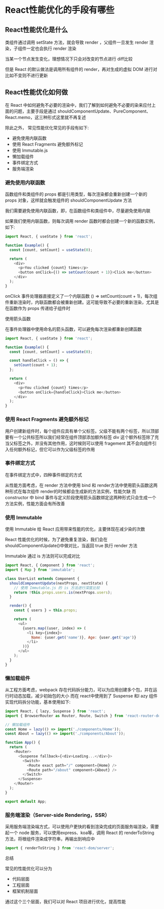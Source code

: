 # React性能优化的手段有哪些

## React性能优化是什么

类组件通过调用 setState 方法，就会导致 render ，父组件一旦发生 render 渲染，子组件一定也会执行 render 渲染

当某一个节点发生变化，理想情况下只会对改变的节点进行 diff比较

但是 React 的默认做法是调用所有组件的 render，再对生成的虚拟 DOM 进行对比如不变则不进行更新

## React性能优化如何做

在 React 中如何避免不必要的渲染中，我们了解到如何避免不必要的染来应付上面的问题，主要手段是通过 shouldComponentUpdate、PureComponent、React.memo，这三种形式这里就不再复述

除此之外， 常见性能优化常见的手段有如下:

- 避免使用内联函数
- 使用 React Fragments 避免额外标记
- 使用 Immutable.js
- 懒加载组件
- 事件绑定方式
- 服务端渲染

### 避免使用内联函数

函数组件和类组件的 props 都是引用类型，每次渲染都会重新创建一个新的 props 对象，这样就会触发组件的 shouldComponentUpdate 方法

我们需要避免使用内联函数，即，在函数组件和类组件中，尽量避免使用内联

如果我们使用内联函数，则每次调用 render 函数时都会创建一个新的函数实例，如下:

```js
import React, { useState } from 'react';

function Example() {
  const [count, setCount] = useState(0);

  return (
    <div>
      <p>You clicked {count} times</p>
      <button onClick={() => setCount(count + 1)}>Click me</button>
    </div>
  );
}
```

onClick 事件处理器直接定义了一个内联函数 () => setCount(count + 1)，每次组件重新渲染时，内联函数都会被重新创建。这可能导致不必要的重新渲染，尤其是在函数作为 props 传递给子组件时

使用箭头函数

在事件处理器中使用命名的箭头函数，可以避免每次渲染都重新创建函数

```js
import React, { useState } from 'react';

function Example() {
  const [count, setCount] = useState(0);

  const handleClick = () => {
    setCount(count + 1);
  };

  return (
    <div>
      <p>You clicked {count} times</p>
      <button onClick={handleClick}>Click me</button>
    </div>
  );
}
```

### 使用 React Fragments 避免额外标记

用户创建新组件时，每个组件应具有单个父标签。父级不能有两个标签，所以顶部要有一个公共标签所以我们经常在组件顶部添加额外标签 div
这个额外标签除了充当父标签之外，并没有其他作用，这时候则可以使用 fragement 其不会向组件引入任何额外标记，但它可以作为父级标签的作用

### 事件绑定方式

在事件绑定方式中，四种事件绑定的方式

从性能方面考虑，在 render 方法中使用 bind 和 render方法中使用箭头函数这两种形式在每次组件 render的时候都会生成新的方法实例，性能欠缺
而 constructor 中 bind 事件与定义阶段使用箭头函数绑定这两种形式只会生成一个方法实例，性能方面会有所改善

### 使用 Immutable

使用 Immutable 给 React 应用带来性能的优化，主要体现在减少染的次数

React 性能优化的时候，为了避免重复渲染，我们会在 shouldComponentUpdate()中做对比，当返回 true 执行 render 方法

Immutable 通过 is 方法则可以完成对比

```js
import React, { Component } from 'react';
import { Map } from 'immutable';

class UserList extends Component {
  shouldComponentUpdate(nextProps, nextState) {
    // 使用 Immutable.js 的 is 方法进行深度比较
    return !this.props.users.is(nextProps.users);
  }

  render() {
    const { users } = this.props;

    return (
      <ul>
        {users.map((user, index) => (
          <li key={index}>
            Name: {user.get('name')}, Age: {user.get('age')}
          </li>
        ))}
      </ul>
    );
  }
}
```

### 懒加载组件

从工程方面考虑，webpack 存在代码拆分能力，可以为应用创建多个包，并在运行时动态加载，减少初始包的大小
而在 react中使用到了 Suspense 和l azy 组件实现代码拆分功能，基本使用如下:

```js
import React, { lazy, Suspense } from 'react';
import { BrowserRouter as Router, Route, Switch } from 'react-router-dom';

// 懒加载组件
const Home = lazy(() => import('./components/Home'));
const About = lazy(() => import('./components/About'));

function App() {
  return (
    <Router>
      <Suspense fallback={<div>Loading...</div>}>
        <Switch>
          <Route exact path="/" component={Home} />
          <Route path="/about" component={About} />
        </Switch>
      </Suspense>
    </Router>
  );
}

export default App;
```

### 服务端渲染（Server-side Rendering，SSR）

采用服务端渲染端方式，可以使用户更快的看到渲染完成的页面服务端渲染，需要起一个 node 服务，可以使用express、koa等，调用 React 的 renderToString 方法，将根组件渲染成字符串，再输出到响应中

```js
import { renderToString } from 'react-dom/server';
```

总结

常见的性能优化可以分为

- 代码层面
- 工程层面
- 框架机制层面

通过这个三个层面，我们可以对 React 项目进行优化，提高性能